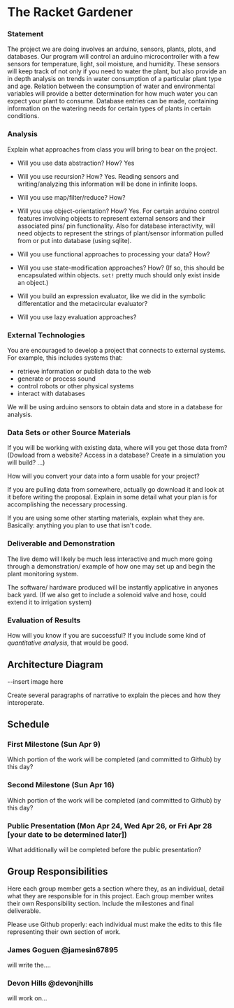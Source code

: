 # The Racket Gardener

### Statement
  
  The project we are doing involves an arduino, sensors, plants, plots, and databases. Our program will control an arduino microcontroller with a few sensors for temperature, light, soil moisture, and humidity. These sensors will keep track of not only if you need to water the plant, but also provide an in depth analysis on trends in water consumption of a particular plant type and age. Relation between the consumption of water and environmental variables will provide a better determination for how much water you can expect your plant to consume. Database entries can be made, containing information on the watering needs for certain types of plants in certain conditions.
  
### Analysis
Explain what approaches from class you will bring to bear on the project.

- Will you use data abstraction? How?
  Yes
  
- Will you use recursion? How?
  Yes. Reading sensors and writing/analyzing this information will be done in infinite loops.
  
- Will you use map/filter/reduce? How? 

- Will you use object-orientation? How?
  Yes. For certain arduino control features involving objects to represent external sensors and their associated pins/ pin functionality.
  Also for database interactivity, will need objects to represent the strings of plant/sensor information pulled from or put into database (using sqlite).
  
- Will you use functional approaches to processing your data? How?

- Will you use state-modification approaches? How? (If so, this should be encapsulated within objects. `set!` pretty much should only exist inside an object.)

- Will you build an expression evaluator, like we did in the symbolic differentatior and the metacircular evaluator?

- Will you use lazy evaluation approaches?

### External Technologies
You are encouraged to develop a project that connects to external systems. For example, this includes systems that:

- retrieve information or publish data to the web
- generate or process sound
- control robots or other physical systems
- interact with databases

We will be using arduino sensors to obtain data and store in a database for analysis.

### Data Sets or other Source Materials
If you will be working with existing data, where will you get those data from? (Dowload from a website? Access in a database? Create in a simulation you will build? ...)

How will you convert your data into a form usable for your project?  

If you are pulling data from somewhere, actually go download it and look at it before writing the proposal. Explain in some detail what your plan is for accomplishing the necessary processing.

If you are using some other starting materials, explain what they are. Basically: anything you plan to use that isn't code.

### Deliverable and Demonstration

 The live demo will likely be much less interactive and much more going through a demonstration/ example of how one may set up and begin the plant monitoring system. 

 The software/ hardware produced will be instantly applicative in anyones back yard. (If we also get to include a solenoid valve and hose, could extend it to irrigation system)


### Evaluation of Results
How will you know if you are successful? 
If you include some kind of _quantitative analysis,_ that would be good.

## Architecture Diagram

--insert image here

Create several paragraphs of narrative to explain the pieces and how they interoperate.

## Schedule

### First Milestone (Sun Apr 9)
Which portion of the work will be completed (and committed to Github) by this day? 

### Second Milestone (Sun Apr 16)
Which portion of the work will be completed (and committed to Github) by this day?  

### Public Presentation (Mon Apr 24, Wed Apr 26, or Fri Apr 28 [your date to be determined later])
What additionally will be completed before the public presentation?

## Group Responsibilities
Here each group member gets a section where they, as an individual, detail what they are responsible for in this project. Each group member writes their own Responsibility section. Include the milestones and final deliverable.

Please use Github properly: each individual must make the edits to this file representing their own section of work.

### James Goguen @jamesin67895
will write the....

### Devon Hills @devonjhills
will work on...
